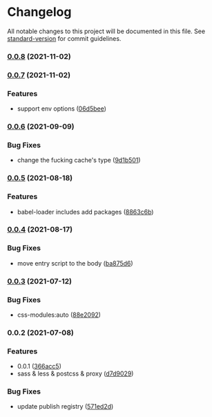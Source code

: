 # Changelog

All notable changes to this project will be documented in this file. See [standard-version](https://github.com/conventional-changelog/standard-version) for commit guidelines.

### [0.0.8](https://github.com/jinxyang/react-cli/compare/v0.0.7...v0.0.8) (2021-11-02)

### [0.0.7](https://github.com/jinxyang/react-cli/compare/v0.0.6...v0.0.7) (2021-11-02)


### Features

* support env options ([06d5bee](https://github.com/jinxyang/react-cli/commit/06d5bee875d6c829ea54946e63707344216a2d27))

### [0.0.6](https://github.com/jinxyang/react-cli/compare/v0.0.5...v0.0.6) (2021-09-09)


### Bug Fixes

* change the fucking cache's type ([9d1b501](https://github.com/jinxyang/react-cli/commit/9d1b5017c60daf3e932f1531947ae16f12ffd829))

### [0.0.5](https://github.com/jinxyang/react-cli/compare/v0.0.4...v0.0.5) (2021-08-18)


### Features

* babel-loader includes add packages ([8863c6b](https://github.com/jinxyang/react-cli/commit/8863c6b8dde192dbe994206b85f1fbbe73b76c19))

### [0.0.4](https://github.com/jinxyang/react-cli/compare/v0.0.3...v0.0.4) (2021-08-17)


### Bug Fixes

* move entry script to the body ([ba875d6](https://github.com/jinxyang/react-cli/commit/ba875d627c30892d86c6acd5dfad35854a7a549f))

### [0.0.3](https://github.com/jinxyang/react-cli/compare/v0.0.2...v0.0.3) (2021-07-12)


### Bug Fixes

* css-modules:auto ([88e2092](https://github.com/jinxyang/react-cli/commit/88e20926760508ac1c2aea80b29f50aa4e6b3c87))

### 0.0.2 (2021-07-08)


### Features

* 0.0.1 ([366acc5](https://github.com/jinxyang/react-cli/commit/366acc551f3d030653cfa8ff4882a6679155f094))
* sass & less & postcss & proxy ([d7d9029](https://github.com/jinxyang/react-cli/commit/d7d9029ed393a7aca253e7a67eae3ad24ccc8536))


### Bug Fixes

* update publish registry ([571ed2d](https://github.com/jinxyang/react-cli/commit/571ed2d6488952569a4f5df939d82d3bbda9c8df))
